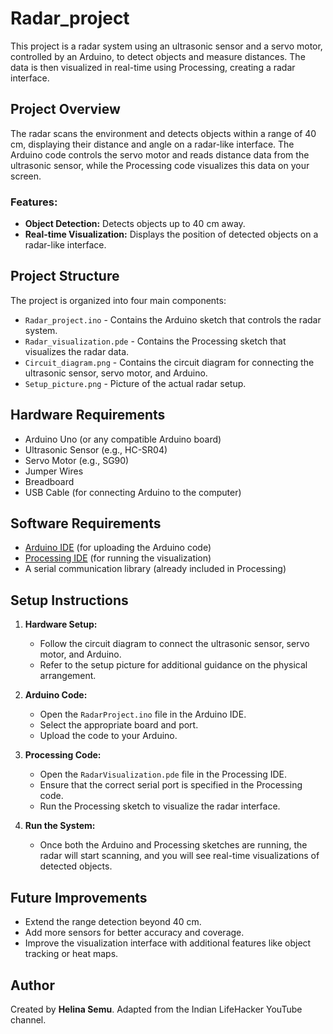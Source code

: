 # Radar_project

This project is a radar system using an ultrasonic sensor and a servo motor, controlled by an Arduino, to detect objects and measure distances. The data is then visualized in real-time using Processing, creating a radar interface.

## Project Overview

The radar scans the environment and detects objects within a range of 40 cm, displaying their distance and angle on a radar-like interface. The Arduino code controls the servo motor and reads distance data from the ultrasonic sensor, while the Processing code visualizes this data on your screen.

### Features:
- **Object Detection:** Detects objects up to 40 cm away.
- **Real-time Visualization:** Displays the position of detected objects on a radar-like interface.

## Project Structure

The project is organized into four main components:
- `Radar_project.ino` - Contains the Arduino sketch that controls the radar system.
- `Radar_visualization.pde` - Contains the Processing sketch that visualizes the radar data.
- `Circuit_diagram.png` - Contains the circuit diagram for connecting the ultrasonic sensor, servo motor, and Arduino.
- `Setup_picture.png` - Picture of the actual radar setup.

## Hardware Requirements

- Arduino Uno (or any compatible Arduino board)
- Ultrasonic Sensor (e.g., HC-SR04)
- Servo Motor (e.g., SG90)
- Jumper Wires
- Breadboard
- USB Cable (for connecting Arduino to the computer)

## Software Requirements

- [Arduino IDE](https://www.arduino.cc/en/software) (for uploading the Arduino code)
- [Processing IDE](https://processing.org/download/) (for running the visualization)
- A serial communication library (already included in Processing)

## Setup Instructions

1. **Hardware Setup:**
   - Follow the circuit diagram to connect the ultrasonic sensor, servo motor, and Arduino.
   - Refer to the setup picture for additional guidance on the physical arrangement.

2. **Arduino Code:**
   - Open the `RadarProject.ino` file in the Arduino IDE.
   - Select the appropriate board and port.
   - Upload the code to your Arduino.

3. **Processing Code:**
   - Open the `RadarVisualization.pde` file in the Processing IDE.
   - Ensure that the correct serial port is specified in the Processing code.
   - Run the Processing sketch to visualize the radar interface.

4. **Run the System:**
   - Once both the Arduino and Processing sketches are running, the radar will start scanning, and you will see real-time visualizations of detected objects.

## Future Improvements

- Extend the range detection beyond 40 cm.
- Add more sensors for better accuracy and coverage.
- Improve the visualization interface with additional features like object tracking or heat maps.

## Author
Created by **Helina Semu**. Adapted from the Indian LifeHacker YouTube channel.

